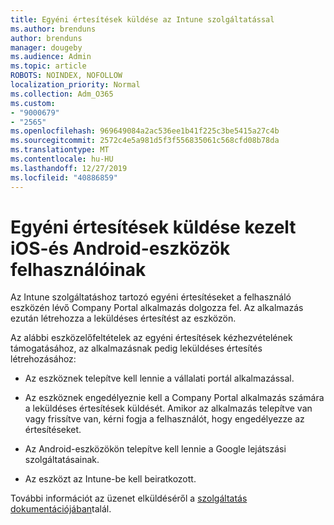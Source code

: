```yaml
---
title: Egyéni értesítések küldése az Intune szolgáltatással
ms.author: brenduns
author: brenduns
manager: dougeby
ms.audience: Admin
ms.topic: article
ROBOTS: NOINDEX, NOFOLLOW
localization_priority: Normal
ms.collection: Adm_O365
ms.custom:
- "9000679"
- "2565"
ms.openlocfilehash: 969649084a2ac536ee1b41f225c3be5415a27c4b
ms.sourcegitcommit: 2572c4e5a981d5f3f556835061c568cfd08b78da
ms.translationtype: MT
ms.contentlocale: hu-HU
ms.lasthandoff: 12/27/2019
ms.locfileid: "40886859"
---
```

# <a name="how-to-send-custom-notifications-to-the-users-of-managed-ios-and-android-devices"></a>Egyéni értesítések küldése kezelt iOS-és Android-eszközök felhasználóinak

Az Intune szolgáltatáshoz tartozó egyéni értesítéseket a felhasználó eszközén lévő Company Portal alkalmazás dolgozza fel. Az alkalmazás ezután létrehozza a leküldéses értesítést az eszközön.

Az alábbi eszközelőfeltételek az egyéni értesítések kézhezvételének támogatásához, az alkalmazásnak pedig leküldéses értesítés létrehozásához:

- Az eszköznek telepítve kell lennie a vállalati portál alkalmazással.  

- Az eszköznek engedélyeznie kell a Company Portal alkalmazás számára a leküldéses értesítések küldését. Amikor az alkalmazás telepítve van vagy frissítve van, kérni fogja a felhasználót, hogy engedélyezze az értesítéseket.

- Az Android-eszközökön telepítve kell lennie a Google lejátszási szolgáltatásainak.

- Az eszközt az Intune-be kell beiratkozott.

További információt az üzenet elküldéséről a [szolgáltatás dokumentációjában](https://docs.microsoft.com/intune/custom-notifications)talál.
